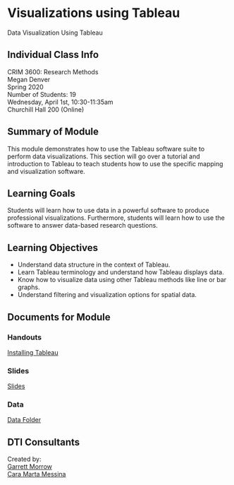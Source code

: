 # Visualizations using Tableau
Data Visualization Using Tableau

## Individual Class Info
CRIM 3600: Research Methods
<br>
Megan Denver
<br>
Spring 2020
<br>
Number of Students: 19
<br>
Wednesday, April 1st, 10:30-11:35am
<br>
Churchill Hall 200 (Online)
<br>

## Summary of Module
This module demonstrates how to use the Tableau software suite to perform data visualizations. This section will go over a tutorial and introduction to Tableau to teach students how to use the specific mapping and visualization software.


## Learning Goals
Students will learn how to use data in a powerful software to produce professional visualizations. Furthermore, students will learn how to use the software to answer data-based research questions.

## Learning Objectives
- Understand data structure in the context of Tableau.<br>
- Learn Tableau terminology and understand how Tableau displays data.<br>
- Know how to visualize data using other Tableau methods like line or bar graphs.<br>
- Understand filtering and visualization options for spatial data.<br>

## Documents for Module

### Handouts

[Installing Tableau](https://github.com/NULabNortheastern/digitalassignmentshowcase/blob/master/data_visualization/research_methods-spring2020-denver/handout-installing-tableau.pdf)

### Slides
[Slides]()

### Data
[Data Folder](https://github.com/NULabNortheastern/digitalassignmentshowcase/tree/master/data_visualization/research_methods-spring2020-denver/Data)

## DTI Consultants
Created by:<br>
[Garrett Morrow](morrow.g@husky.neu.edu)<br>
[Cara Marta Messina](messina.c@husky.neu.edu)

